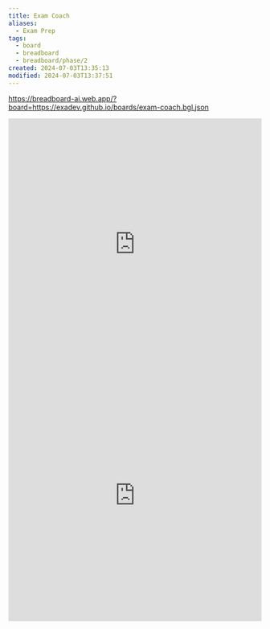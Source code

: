 ```yaml
---
title: Exam Coach
aliases:
  - Exam Prep
tags:
  - board
  - breadboard
  - breadboard/phase/2
created: 2024-07-03T13:35:13
modified: 2024-07-03T13:37:51
---
```


<https://breadboard-ai.web.app/?board=https://exadev.github.io/boards/exam-coach.bgl.json>

<iframe src="https://breadboard-ai.web.app/?board=https://exadev.github.io/boards/exam-coach.bgl.json" style="width: 100%; height: 500px; border: 0;"></iframe>

<iframe src="https://breadboard-ai.web.app/?board=https://exadev.github.io/boards/exam-coach.bgl.json&embed" style="width: 100%; height: 500px; border: 0;"></iframe>
